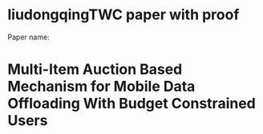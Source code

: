 # liudongqingTWC paper with proof
Paper name:
# Multi-Item Auction Based Mechanism for Mobile Data Offloading With Budget Constrained Users
